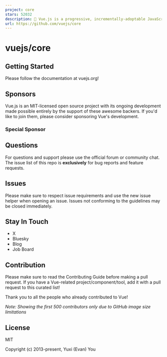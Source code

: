 ```yaml
---
project: core
stars: 52032
description: 🖖 Vue.js is a progressive, incrementally-adoptable JavaScript framework for building UI on the web.
url: https://github.com/vuejs/core
---
```


vuejs/core
==========

Getting Started
---------------

Please follow the documentation at vuejs.org!

Sponsors
--------

Vue.js is an MIT-licensed open source project with its ongoing development made possible entirely by the support of these awesome backers. If you'd like to join them, please consider sponsoring Vue's development.

### Special Sponsor

Questions
---------

For questions and support please use the official forum or community chat. The issue list of this repo is **exclusively** for bug reports and feature requests.

Issues
------

Please make sure to respect issue requirements and use the new issue helper when opening an issue. Issues not conforming to the guidelines may be closed immediately.

Stay In Touch
-------------

-   X
-   Bluesky
-   Blog
-   Job Board

Contribution
------------

Please make sure to read the Contributing Guide before making a pull request. If you have a Vue-related project/component/tool, add it with a pull request to this curated list!

Thank you to all the people who already contributed to Vue!

_Note: Showing the first 500 contributors only due to GitHub image size limitations_

License
-------

MIT

Copyright (c) 2013-present, Yuxi (Evan) You
